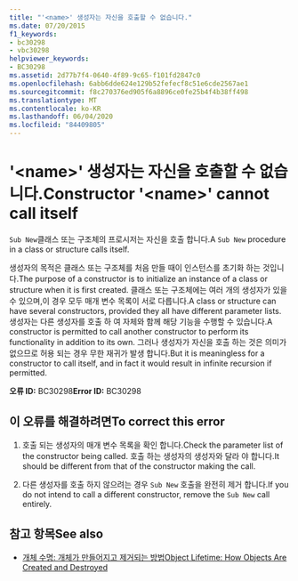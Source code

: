 ```yaml
---
title: "'<name>' 생성자는 자신을 호출할 수 없습니다."
ms.date: 07/20/2015
f1_keywords:
- bc30298
- vbc30298
helpviewer_keywords:
- BC30298
ms.assetid: 2d77b7f4-0640-4f89-9c65-f101fd2847c0
ms.openlocfilehash: 6abb6dde624e129b52fefecf8c51e6cde2567ae1
ms.sourcegitcommit: f8c270376ed905f6a8896ce0fe25b4f4b38ff498
ms.translationtype: MT
ms.contentlocale: ko-KR
ms.lasthandoff: 06/04/2020
ms.locfileid: "84409805"
---
```

# <a name="constructor-name-cannot-call-itself"></a><span data-ttu-id="ee09e-102">'\<name>' 생성자는 자신을 호출할 수 없습니다.</span><span class="sxs-lookup"><span data-stu-id="ee09e-102">Constructor '\<name>' cannot call itself</span></span>
<span data-ttu-id="ee09e-103">`Sub New`클래스 또는 구조체의 프로시저는 자신을 호출 합니다.</span><span class="sxs-lookup"><span data-stu-id="ee09e-103">A `Sub New` procedure in a class or structure calls itself.</span></span>  
  
 <span data-ttu-id="ee09e-104">생성자의 목적은 클래스 또는 구조체를 처음 만들 때이 인스턴스를 초기화 하는 것입니다.</span><span class="sxs-lookup"><span data-stu-id="ee09e-104">The purpose of a constructor is to initialize an instance of a class or structure when it is first created.</span></span> <span data-ttu-id="ee09e-105">클래스 또는 구조체에는 여러 개의 생성자가 있을 수 있으며,이 경우 모두 매개 변수 목록이 서로 다릅니다.</span><span class="sxs-lookup"><span data-stu-id="ee09e-105">A class or structure can have several constructors, provided they all have different parameter lists.</span></span> <span data-ttu-id="ee09e-106">생성자는 다른 생성자를 호출 하 여 자체와 함께 해당 기능을 수행할 수 있습니다.</span><span class="sxs-lookup"><span data-stu-id="ee09e-106">A constructor is permitted to call another constructor to perform its functionality in addition to its own.</span></span> <span data-ttu-id="ee09e-107">그러나 생성자가 자신을 호출 하는 것은 의미가 없으므로 허용 되는 경우 무한 재귀가 발생 합니다.</span><span class="sxs-lookup"><span data-stu-id="ee09e-107">But it is meaningless for a constructor to call itself, and in fact it would result in infinite recursion if permitted.</span></span>  
  
 <span data-ttu-id="ee09e-108">**오류 ID:** BC30298</span><span class="sxs-lookup"><span data-stu-id="ee09e-108">**Error ID:** BC30298</span></span>  
  
## <a name="to-correct-this-error"></a><span data-ttu-id="ee09e-109">이 오류를 해결하려면</span><span class="sxs-lookup"><span data-stu-id="ee09e-109">To correct this error</span></span>  
  
1. <span data-ttu-id="ee09e-110">호출 되는 생성자의 매개 변수 목록을 확인 합니다.</span><span class="sxs-lookup"><span data-stu-id="ee09e-110">Check the parameter list of the constructor being called.</span></span> <span data-ttu-id="ee09e-111">호출 하는 생성자의 생성자와 달라 야 합니다.</span><span class="sxs-lookup"><span data-stu-id="ee09e-111">It should be different from that of the constructor making the call.</span></span>  
  
2. <span data-ttu-id="ee09e-112">다른 생성자를 호출 하지 않으려는 경우 `Sub New` 호출을 완전히 제거 합니다.</span><span class="sxs-lookup"><span data-stu-id="ee09e-112">If you do not intend to call a different constructor, remove the `Sub New` call entirely.</span></span>  
  
## <a name="see-also"></a><span data-ttu-id="ee09e-113">참고 항목</span><span class="sxs-lookup"><span data-stu-id="ee09e-113">See also</span></span>

- [<span data-ttu-id="ee09e-114">개체 수명: 개체가 만들어지고 제거되는 방법</span><span class="sxs-lookup"><span data-stu-id="ee09e-114">Object Lifetime: How Objects Are Created and Destroyed</span></span>](../../programming-guide/language-features/objects-and-classes/object-lifetime-how-objects-are-created-and-destroyed.md)
